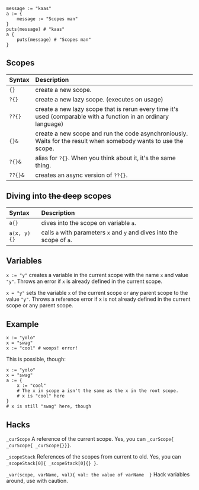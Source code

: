 ```
message := "kaas"
a := {
	message := "Scopes man"
}
puts(message) # "kaas"
a {
	puts(message) # "Scopes man"
}
```

Scopes
---

Syntax  | Description
:-------|:---------------
`{}`    |create a new scope.
`?{}`   |create a new lazy scope. (executes on usage)
`??{}`  |create a new lazy scope that is rerun every time it's used (comparable with a function in an ordinary language)
`{}&`   |create a new scope and run the code asynchroniously. Waits for the result when somebody wants to use the scope.
`?{}&`  |alias for `?{}`. When you think about it, it's the same thing.
`??{}&` |creates an async version of `??{}`.

Diving into ~~the deep~~ scopes
---

Syntax      | Description
:-----------|:---------------
`a{}`       | dives into the scope on variable `a`.
`a(x, y){}` | calls `a` with parameters `x` and `y` and dives into the scope of `a`.

Variables
---

`x := "y"`  creates a variable in the current scope with the name `x` and value `"y"`. Throws an error if `x` is already defined in the current scope.

`x = "y"`   sets the variable `x` of the current scope or any parent scope to the value `"y"`. Throws a reference error if x is not already defined in the current scope or any parent scope.

Example
---

```
x := "yolo"
x = "swag"
x := "cool" # woops! error!
```

This is possible, though:
```
x := "yolo"
x = "swag"
a := {
	x := "cool"
	# The x in scope a isn't the same as the x in the root scope.
	# x is "cool" here
}
# x is still "swag" here, though
```

Hacks
---

`_curScope`
  A reference of the current scope. Yes, you can `_curScope{ _curScope{ _curScope{}}}`.

`_scopeStack`
  References of the scopes from current to old. Yes, you can `_scopeStack[0]{ _scopeStack[0]{} }`.

`_var(scope, varName, val){ val: the value of varName  }`
  Hack variables around, use with caution.
